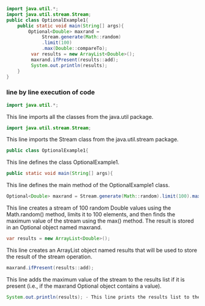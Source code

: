 ```java
import java.util.*;
import java.util.stream.Stream;
public class OptionalExample1{
	public static void main(String[] args){
	    Optional<Double> maxrand =
			 Stream.generate(Math::random)
			 .limit(100)
			 .max(Double::compareTo);
	     var results = new ArrayList<Double>();
	     maxrand.ifPresent(results::add);
	     System.out.println(results);
	}
}
```
<h3>line by line execution of code</h3>

```java
import java.util.*;
```
This line imports all the classes from the java.util package.

```java
import java.util.stream.Stream;
```
This line imports the Stream class from the java.util.stream package.
```java
public class OptionalExample1{
```
This line defines the class OptionalExample1.
```java
public static void main(String[] args){
```
This line defines the main method of the OptionalExample1 class.
```java
Optional<Double> maxrand = Stream.generate(Math::random).limit(100).max(Double::compareTo);
```
This line creates a stream of 100 random Double values using the Math.random() method, limits it to 100 elements, and then finds the maximum value of the stream using the max() method. The result is stored in an Optional object named maxrand.
```java
var results = new ArrayList<Double>();
```
This line creates an ArrayList object named results that will be used to store the result of the stream operation.
```java
maxrand.ifPresent(results::add);
```
This line adds the maximum value of the stream to the results list if it is present (i.e., if the maxrand Optional object contains a value).
```java
System.out.println(results); - This line prints the results list to the console.
```
